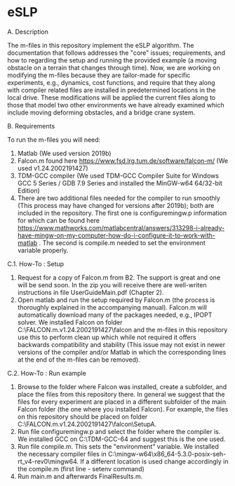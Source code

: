 # eSLP

A. Description

The m-files in this repository implement the eSLP algorithm. The documentation that follows addresses the "core" issues; requirements, and how to regarding the setup and running the provided example (a moving obstacle on a terrain that changes through time). Now, we are working on modifying the m-files because they are tailor-made for specific experiments, e.g., dynamics, cost functions, and require that they along with compiler related files are installed in predetermined locations in the local drive. These modifications will be applied the current files along to those that model two other environments we have already examined which include moving deforming obstacles, and a bridge crane system. 

B. Requirements

To run the m-files you will need:
1. Matlab (We used version 2019b)
2. Falcon.m found here https://www.fsd.lrg.tum.de/software/falcon-m/ (We used v1.24.2002191427)
3. TDM-GCC compiler (We used TDM-GCC Compiler Suite for Windows GCC 5 Series / GDB 7.9 Series and installed the MinGW-w64 64/32-bit Edition)
4. There are two additional files needed for the compiler to run smoothly (This process may have changed for versions after 2019b); both are included in the repository. The first one is configuremingw.p information for which can be found here https://www.mathworks.com/matlabcentral/answers/313298-i-already-have-mingw-on-my-computer-how-do-i-configure-it-to-work-with-matlab . The second is compile.m needed to set the environment variable properly.

C.1. How-To : Setup
1. Request for a copy of Falcon.m from B2. The support is great and one will be send soon. In the zip you will receive there are well-writen instructions in file UserGuideMain.pdf (Chapter 2).
2. Open matlab and run the setup required by Falcon.m (the process is thoroughly explained in the accompanying manual). Falcon.m will automatically download many of the packages needed, e.g., IPOPT solver. We installed Falcon on folder C:\FALCON.m.v1.24.2002191427\falcon and the m-files in this repository use this to perform clean up which while not required it offers backwards compatibility and stability (This issue may not exist in newer versions of the compiler and/or Matlab in which the corresponding lines at the end of the m-files can be removed).

C.2. How-To : Run example
1. Browse to the folder where Falcon was installed, create a subfolder, and place the files from this repository there. In general we suggest that the files for every experiment are placed in a different subfolder of the main Falcon folder (the one where you installed Falcon). For example, the files on this repository should be placed on folder C:\FALCON.m.v1.24.2002191427\falcon\SetupA.
2. Run file configuremingw.p and select the folder where the compiler is. We installed GCC on C:\TDM-GCC-64 and suggest this is the one used.
3. Run file compile.m. This sets the "environment" variable. We installed the necessary compiler files in C:\mingw-w64\x86_64-5.3.0-posix-seh-rt_v4-rev0\mingw64. If a different location is used change accordingly in the compile.m (first line - setenv command)
4. Run main.m and afterwards FinalResults.m.
